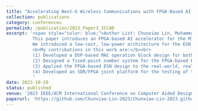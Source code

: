 ```yaml
---
title: "Accelerating Next-G Wireless Communications with FPGA-Based AI Accelerators"
collection: publications
category: conferences
permalink: /publication/2023_Paper3_ICCAD
excerpt: '<span style="color: blue;">Author List: Chunxiao Lin, Muhammad Farhan Azmine, Yang Yi</span><br> 
          This paper introduces an FPGA-based AI accelerator for the MIMO-OFDM symbol detection task in the wireless domain.
          We introduced a low-cost, low-power architecture for the ESN neurons using the DSP48E1 slices in the Xilinx Virtex-7 FPGA board.<br>
          <b>My contributions in this work are:</b><br>
          (1) Developed a DSP-based MAC operation block design for both the reservoir neurons and output neurons.<br>
          (2) Designed a fixed-point number system for the FPGA-based ESN, including the MAC operations and the non-linear tanh function.<br>
          (3) Applied the FPGA-based ESN design to the real-world, real-time wireless communication task: 2x2 MIMO-OFDM symbol detection.<br>
          (4) Developed an SDR/FPGA joint platform for the testing of the ESN-based symbol detectors.<br>
          '
date: 2023-10-28
status: published
venue: '2023 IEEE/ACM International Conference on Computer Aided Design (ICCAD)'
paperurl: 'https://github.com/Chunxiao-Lin-2023/Chunxiao-Lin-2023.github.io/blob/master/files/03_ICCAD_2023.pdf'
---
```

